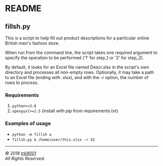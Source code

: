 ﻿# README

## fillsh.py

This is a script to help fill out product descriptions for a particular online British men's fashion store.

When run from the command line, the script takes one required argument to specify the operation to be performed ('1' for step_1 or '2' for step_2).

By default, it looks for an Excel file named Descr.xlsx in the script's own directory and processes all non-empty rows. Optionally, it may take a path to an Excel file (ending with .xlsx), and with the -r option, the number of rows to process.

### Requirements

1. `python>=3.6`
2. `openpyxl>=2.5` (install with pip from requirements.txt)

### Examples of usage

- `python -m fillsh a`
- `fillsh.py b /home/user/this.xlsx -r 42`

---

*© 2018 [trk9001](mailto:dev.trk.9001@gmail.com "dev.trk.9001@gmail.com")*\
*All Rights Reserved.*
